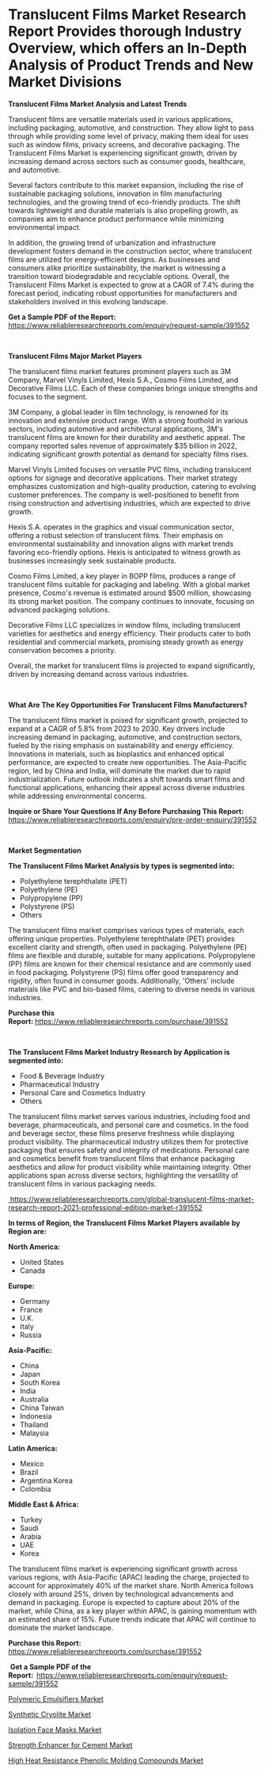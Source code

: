 <p><h1>Translucent Films Market Research Report Provides thorough Industry Overview, which offers an In-Depth Analysis of Product Trends and New Market Divisions</h1></p><p><strong>Translucent Films Market Analysis and Latest Trends</strong></p>
<p><p>Translucent films are versatile materials used in various applications, including packaging, automotive, and construction. They allow light to pass through while providing some level of privacy, making them ideal for uses such as window films, privacy screens, and decorative packaging. The Translucent Films Market is experiencing significant growth, driven by increasing demand across sectors such as consumer goods, healthcare, and automotive. </p><p>Several factors contribute to this market expansion, including the rise of sustainable packaging solutions, innovation in film manufacturing technologies, and the growing trend of eco-friendly products. The shift towards lightweight and durable materials is also propelling growth, as companies aim to enhance product performance while minimizing environmental impact.</p><p>In addition, the growing trend of urbanization and infrastructure development fosters demand in the construction sector, where translucent films are utilized for energy-efficient designs. As businesses and consumers alike prioritize sustainability, the market is witnessing a transition toward biodegradable and recyclable options. Overall, the Translucent Films Market is expected to grow at a CAGR of 7.4% during the forecast period, indicating robust opportunities for manufacturers and stakeholders involved in this evolving landscape.</p></p>
<p><strong>Get a Sample PDF of the Report:&nbsp;</strong> <a href="https://www.reliableresearchreports.com/enquiry/request-sample/391552?utm_campaign=102&utm_medium=2&utm_source=Github&utm_content=ia&utm_term=29032025&utm_id=translucent-films">https://www.reliableresearchreports.com/enquiry/request-sample/391552</a></p>
<p>&nbsp;</p>
<p><strong>Translucent Films Major Market Players</strong></p>
<p><p>The translucent films market features prominent players such as 3M Company, Marvel Vinyls Limited, Hexis S.A., Cosmo Films Limited, and Decorative Films LLC. Each of these companies brings unique strengths and focuses to the segment.</p><p>3M Company, a global leader in film technology, is renowned for its innovation and extensive product range. With a strong foothold in various sectors, including automotive and architectural applications, 3M's translucent films are known for their durability and aesthetic appeal. The company reported sales revenue of approximately $35 billion in 2022, indicating significant growth potential as demand for specialty films rises.</p><p>Marvel Vinyls Limited focuses on versatile PVC films, including translucent options for signage and decorative applications. Their market strategy emphasizes customization and high-quality production, catering to evolving customer preferences. The company is well-positioned to benefit from rising construction and advertising industries, which are expected to drive growth.</p><p>Hexis S.A. operates in the graphics and visual communication sector, offering a robust selection of translucent films. Their emphasis on environmental sustainability and innovation aligns with market trends favoring eco-friendly options. Hexis is anticipated to witness growth as businesses increasingly seek sustainable products.</p><p>Cosmo Films Limited, a key player in BOPP films, produces a range of translucent films suitable for packaging and labeling. With a global market presence, Cosmo's revenue is estimated around $500 million, showcasing its strong market position. The company continues to innovate, focusing on advanced packaging solutions.</p><p>Decorative Films LLC specializes in window films, including translucent varieties for aesthetics and energy efficiency. Their products cater to both residential and commercial markets, promising steady growth as energy conservation becomes a priority.</p><p>Overall, the market for translucent films is projected to expand significantly, driven by increasing demand across various industries.</p></p>
<p>&nbsp;</p>
<p><strong>What Are The Key Opportunities For Translucent Films Manufacturers?</strong></p>
<p><p>The translucent films market is poised for significant growth, projected to expand at a CAGR of 5.8% from 2023 to 2030. Key drivers include increasing demand in packaging, automotive, and construction sectors, fueled by the rising emphasis on sustainability and energy efficiency. Innovations in materials, such as bioplastics and enhanced optical performance, are expected to create new opportunities. The Asia-Pacific region, led by China and India, will dominate the market due to rapid industrialization. Future outlook indicates a shift towards smart films and functional applications, enhancing their appeal across diverse industries while addressing environmental concerns.</p></p>
<p><strong>Inquire or Share Your Questions If Any Before Purchasing This Report:</strong> <a href="https://www.reliableresearchreports.com/enquiry/pre-order-enquiry/391552?utm_campaign=102&utm_medium=2&utm_source=Github&utm_content=ia&utm_term=29032025&utm_id=translucent-films">https://www.reliableresearchreports.com/enquiry/pre-order-enquiry/391552</a></p>
<p>&nbsp;</p>
<p><strong>Market Segmentation</strong></p>
<p><strong>The Translucent Films Market Analysis by types is segmented into:</strong></p>
<p><ul><li>Polyethylene terephthalate (PET)</li><li>Polyethylene (PE)</li><li>Polypropylene (PP)</li><li>Polystyrene (PS)</li><li>Others</li></ul></p>
<p><p>The translucent films market comprises various types of materials, each offering unique properties. Polyethylene terephthalate (PET) provides excellent clarity and strength, often used in packaging. Polyethylene (PE) films are flexible and durable, suitable for many applications. Polypropylene (PP) films are known for their chemical resistance and are commonly used in food packaging. Polystyrene (PS) films offer good transparency and rigidity, often found in consumer goods. Additionally, 'Others' include materials like PVC and bio-based films, catering to diverse needs in various industries.</p></p>
<p><strong>Purchase this Report:&nbsp;</strong><a href="https://www.reliableresearchreports.com/purchase/391552?utm_campaign=102&utm_medium=2&utm_source=Github&utm_content=ia&utm_term=29032025&utm_id=translucent-films">https://www.reliableresearchreports.com/purchase/391552</a></p>
<p>&nbsp;</p>
<p><strong>The Translucent Films Market Industry Research by Application is segmented into:</strong></p>
<p><ul><li>Food & Beverage Industry</li><li>Pharmaceutical Industry</li><li>Personal Care and Cosmetics Industry</li><li>Others</li></ul></p>
<p><p>The translucent films market serves various industries, including food and beverage, pharmaceuticals, and personal care and cosmetics. In the food and beverage sector, these films preserve freshness while displaying product visibility. The pharmaceutical industry utilizes them for protective packaging that ensures safety and integrity of medications. Personal care and cosmetics benefit from translucent films that enhance packaging aesthetics and allow for product visibility while maintaining integrity. Other applications span across diverse sectors, highlighting the versatility of translucent films in various packaging needs.</p></p>
<p><a href="https://www.reliableresearchreports.com/global-translucent-films-market-research-report-2021-professional-edition-market-r391552?utm_campaign=102&utm_medium=2&utm_source=Github&utm_content=ia&utm_term=29032025&utm_id=translucent-films">&nbsp;https://www.reliableresearchreports.com/global-translucent-films-market-research-report-2021-professional-edition-market-r391552</a></p>
<p><strong>In terms of Region, the Translucent Films Market Players available by Region are:</strong></p>
<p>
    <p> <strong> North America: </strong>
        <ul>
            <li>United States</li>
            <li>Canada</li>
        </ul>
        </p> 
    <p> <strong> Europe: </strong>
        <ul>
            <li>Germany</li>
            <li>France</li>
            <li>U.K.</li>
            <li>Italy</li>
            <li>Russia</li>
        </ul>
        </p> 
    <p> <strong> Asia-Pacific: </strong>
        <ul>
            <li>China</li>
            <li>Japan</li>
            <li>South Korea</li>
            <li>India</li>
            <li>Australia</li>
            <li>China Taiwan</li>
            <li>Indonesia</li>
            <li>Thailand</li>
            <li>Malaysia</li>
        </ul>
        </p> 
    <p> <strong> Latin America: </strong>
        <ul>
            <li>Mexico</li>
            <li>Brazil</li>
            <li>Argentina Korea</li>
            <li>Colombia</li>
        </ul>
        </p> 
    <p> <strong> Middle East & Africa: </strong>
        <ul>
            <li>Turkey</li>
            <li>Saudi</li>
            <li>Arabia</li>
            <li>UAE</li>
            <li>Korea</li>
        </ul>
    </p>
    </p>
<p><p>The translucent films market is experiencing significant growth across various regions, with Asia-Pacific (APAC) leading the charge, projected to account for approximately 40% of the market share. North America follows closely with around 25%, driven by technological advancements and demand in packaging. Europe is expected to capture about 20% of the market, while China, as a key player within APAC, is gaining momentum with an estimated share of 15%. Future trends indicate that APAC will continue to dominate the market landscape.</p></p>
<p><strong>Purchase this Report: </strong><a href="https://www.reliableresearchreports.com/purchase/391552?utm_campaign=102&utm_medium=2&utm_source=Github&utm_content=ia&utm_term=29032025&utm_id=translucent-films">https://www.reliableresearchreports.com/purchase/391552</a></p>
<p>&nbsp;<strong>Get a Sample PDF of the Report:&nbsp;&nbsp;</strong><a href="https://www.reliableresearchreports.com/enquiry/request-sample/391552?utm_campaign=102&utm_medium=2&utm_source=Github&utm_content=ia&utm_term=29032025&utm_id=translucent-films">https://www.reliableresearchreports.com/enquiry/request-sample/391552</a></p>
<p><strong></strong></p>
<p><p><a href="https://github.com/dringmurza6r/Market-Research-Report-List-1/blob/main/polymeric-emulsifiers-market.md?utm_campaign=102&utm_medium=2&utm_source=Github&utm_content=ia&utm_term=29032025&utm_id=translucent-films">Polymeric Emulsifiers Market</a></p><p><a href="https://github.com/ubavicachida/Market-Research-Report-List-1/blob/main/synthetic-cryolite-market.md?utm_campaign=102&utm_medium=2&utm_source=Github&utm_content=ia&utm_term=29032025&utm_id=translucent-films">Synthetic Cryolite Market</a></p><p><a href="https://github.com/dayaanapis5/Market-Research-Report-List-1/blob/main/isolation-face-masks-market.md?utm_campaign=102&utm_medium=2&utm_source=Github&utm_content=ia&utm_term=29032025&utm_id=translucent-films">Isolation Face Masks Market</a></p><p><a href="https://github.com/gasikcalbos8/Market-Research-Report-List-1/blob/main/strength-enhancer-for-cement-market.md?utm_campaign=102&utm_medium=2&utm_source=Github&utm_content=ia&utm_term=29032025&utm_id=translucent-films">Strength Enhancer for Cement Market</a></p><p><a href="https://github.com/vaduzunny/Market-Research-Report-List-1/blob/main/high-heat-resistance-phenolic-molding-compounds-market.md?utm_campaign=102&utm_medium=2&utm_source=Github&utm_content=ia&utm_term=29032025&utm_id=translucent-films">High Heat Resistance Phenolic Molding Compounds Market</a></p></p>